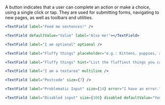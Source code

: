 A button indicates that a user can complete an action or make a choice, using a single click or tap. They are used for submitting forms, navigating to new pages, as well as toolbars and utilities.

```jsx
<TextField label="Feed me sentences!" />

<TextField defaultValue="Value" label="Also me!"></TextField>

<TextField label="I am optional" optional />

<TextField label="Fluffy things" placeholder="e.g.: Kittens, puppies, and ponies." />

<TextField label="Fluffy things" hint="List the fluffiest things you can think of, ideally in alphabetical order." placeholder="e.g.: Kittens, puppies, and ponies." />

<TextField label="I am a textarea" multiline />

<TextField label="Postcode" size={7} />

<TextField label="Problematic Input" size={14} error="I have an error." />

<TextField label="Disabled input" size={100} disabled defaultValue="You don't need to worry about me."/>
```
